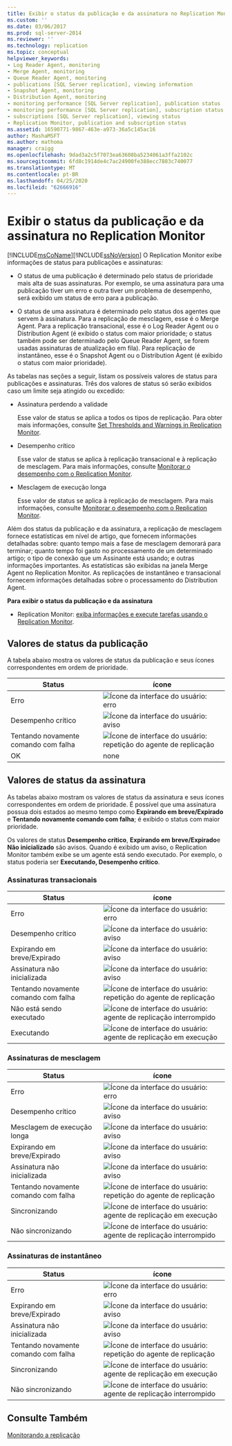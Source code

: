 ```yaml
---
title: Exibir o status da publicação e da assinatura no Replication Monitor | Microsoft Docs
ms.custom: ''
ms.date: 03/06/2017
ms.prod: sql-server-2014
ms.reviewer: ''
ms.technology: replication
ms.topic: conceptual
helpviewer_keywords:
- Log Reader Agent, monitoring
- Merge Agent, monitoring
- Queue Reader Agent, monitoring
- publications [SQL Server replication], viewing information
- Snapshot Agent, monitoring
- Distribution Agent, monitoring
- monitoring performance [SQL Server replication], publication status
- monitoring performance [SQL Server replication], subscription status
- subscriptions [SQL Server replication], viewing status
- Replication Monitor, publication and subscription status
ms.assetid: 16590771-9867-463e-a973-36a5c145ac16
author: MashaMSFT
ms.author: mathoma
manager: craigg
ms.openlocfilehash: 9dad3a2c5f7073ea63608ba5234061a3ffa2102c
ms.sourcegitcommit: 6fd8c1914de4c7ac24900fe388ecc7883c740077
ms.translationtype: MT
ms.contentlocale: pt-BR
ms.lasthandoff: 04/25/2020
ms.locfileid: "62666916"
---
```

# <a name="view-publication-and-subscription-status-in-replication-monitor"></a>Exibir o status da publicação e da assinatura no Replication Monitor
  [!INCLUDE[msCoName](../../../includes/msconame-md.md)][!INCLUDE[ssNoVersion](../../../includes/ssnoversion-md.md)] O Replication Monitor exibe informações de status para publicações e assinaturas:  
  
-   O status de uma publicação é determinado pelo status de prioridade mais alta de suas assinaturas. Por exemplo, se uma assinatura para uma publicação tiver um erro e outra tiver um problema de desempenho, será exibido um status de erro para a publicação.  
  
-   O status de uma assinatura é determinado pelo status dos agentes que servem à assinatura. Para a replicação de mesclagem, esse é o Merge Agent. Para a replicação transacional, esse é o Log Reader Agent ou o Distribution Agent (é exibido o status com maior prioridade; o status também pode ser determinado pelo Queue Reader Agent, se forem usadas assinaturas de atualização em fila). Para replicação de instantâneo, esse é o Snapshot Agent ou o Distribution Agent (é exibido o status com maior prioridade).  
  
 As tabelas nas seções a seguir, listam os possíveis valores de status para publicações e assinaturas. Três dos valores de status só serão exibidos caso um limite seja atingido ou excedido:  
  
-   Assinatura perdendo a validade  
  
     Esse valor de status se aplica a todos os tipos de replicação. Para obter mais informações, consulte [Set Thresholds and Warnings in Replication Monitor](set-thresholds-and-warnings-in-replication-monitor.md).  
  
-   Desempenho crítico  
  
     Esse valor de status se aplica à replicação transacional e à replicação de mesclagem. Para mais informações, consulte [Monitorar o desempenho com o Replication Monitor](monitor-performance-with-replication-monitor.md).  
  
-   Mesclagem de execução longa  
  
     Esse valor de status se aplica à replicação de mesclagem. Para mais informações, consulte [Monitorar o desempenho com o Replication Monitor](monitor-performance-with-replication-monitor.md).  
  
 Além dos status da publicação e da assinatura, a replicação de mesclagem fornece estatísticas em nível de artigo, que fornecem informações detalhadas sobre: quanto tempo mais a fase de mesclagem demorará para terminar; quanto tempo foi gasto no processamento de um determinado artigo; o tipo de conexão que um Assinante está usando; e outras informações importantes. As estatísticas são exibidas na janela Merge Agent no Replication Monitor. As replicações de instantâneo e transacional fornecem informações detalhadas sobre o processamento do Distribution Agent.  
  
 **Para exibir o status da publicação e da assinatura**  
  
-   Replication Monitor: [exiba informações e execute tarefas usando o Replication Monitor](view-information-and-perform-tasks-replication-monitor.md).
  
  
## <a name="publication-status-values"></a>Valores de status da publicação  
 A tabela abaixo mostra os valores de status da publicação e seus ícones correspondentes em ordem de prioridade.  
  
|Status|ícone|  
|------------|----------|  
|Erro|![Ícone da interface do usuário: erro](../media/repl-icon-error.gif "Ícone da interface do usuário: erro")|  
|Desempenho crítico|![Ícone da interface do usuário: aviso](../media/repl-icon-warn.gif "Ícone da interface do usuário: aviso")|  
|Tentando novamente comando com falha|![Ícone de interface do usuário: repetição do agente de replicação](../media/repl-icon-retry.gif "Ícone de interface do usuário: repetição do agente de replicação")|  
|OK|none|  
  
## <a name="subscription-status-values"></a>Valores de status da assinatura  
 As tabelas abaixo mostram os valores de status da assinatura e seus ícones correspondentes em ordem de prioridade. É possível que uma assinatura possua dois estados ao mesmo tempo como **Expirando em breve/Expirado** e **Tentando novamente comando com falha**; é exibido o status com maior prioridade.  
  
 Os valores de status **Desempenho crítico**, **Expirando em breve/Expirado**e **Não inicializado** são avisos. Quando é exibido um aviso, o Replication Monitor também exibe se um agente está sendo executado. Por exemplo, o status poderia ser **Executando, Desempenho crítico**.  
  
### <a name="transactional-subscriptions"></a>Assinaturas transacionais  
  
|Status|ícone|  
|------------|----------|  
|Erro|![Ícone da interface do usuário: erro](../media/repl-icon-error.gif "Ícone da interface do usuário: erro")|  
|Desempenho crítico|![Ícone da interface do usuário: aviso](../media/repl-icon-warn.gif "Ícone da interface do usuário: aviso")|  
|Expirando em breve/Expirado|![Ícone da interface do usuário: aviso](../media/repl-icon-warn.gif "Ícone da interface do usuário: aviso")|  
|Assinatura não inicializada|![Ícone da interface do usuário: aviso](../media/repl-icon-warn.gif "Ícone da interface do usuário: aviso")|  
|Tentando novamente comando com falha|![Ícone de interface do usuário: repetição do agente de replicação](../media/repl-icon-retry.gif "Ícone de interface do usuário: repetição do agente de replicação")|  
|Não está sendo executado|![Ícone de interface do usuário: agente de replicação interrompido](../media/repl-icon-stopped.gif "Ícone de interface do usuário: agente de replicação interrompido")|  
|Executando|![Ícone de interface do usuário: agente de replicação em execução](../media/repl-icon-running.gif "Ícone de interface do usuário: agente de replicação em execução")|  
  
### <a name="merge-subscriptions"></a>Assinaturas de mesclagem  
  
|Status|ícone|  
|------------|----------|  
|Erro|![Ícone da interface do usuário: erro](../media/repl-icon-error.gif "Ícone da interface do usuário: erro")|  
|Desempenho crítico|![Ícone da interface do usuário: aviso](../media/repl-icon-warn.gif "Ícone da interface do usuário: aviso")|  
|Mesclagem de execução longa|![Ícone da interface do usuário: aviso](../media/repl-icon-warn.gif "Ícone da interface do usuário: aviso")|  
|Expirando em breve/Expirado|![Ícone da interface do usuário: aviso](../media/repl-icon-warn.gif "Ícone da interface do usuário: aviso")|  
|Assinatura não inicializada|![Ícone da interface do usuário: aviso](../media/repl-icon-warn.gif "Ícone da interface do usuário: aviso")|  
|Tentando novamente comando com falha|![Ícone de interface do usuário: repetição do agente de replicação](../media/repl-icon-retry.gif "Ícone de interface do usuário: repetição do agente de replicação")|  
|Sincronizando|![Ícone de interface do usuário: agente de replicação em execução](../media/repl-icon-running.gif "Ícone de interface do usuário: agente de replicação em execução")|  
|Não sincronizando|![Ícone de interface do usuário: agente de replicação interrompido](../media/repl-icon-stopped.gif "Ícone de interface do usuário: agente de replicação interrompido")|  
  
### <a name="snapshot-subscriptions"></a>Assinaturas de instantâneo  
  
|Status|ícone|  
|------------|----------|  
|Erro|![Ícone da interface do usuário: erro](../media/repl-icon-error.gif "Ícone da interface do usuário: erro")|  
|Expirando em breve/Expirado|![Ícone da interface do usuário: aviso](../media/repl-icon-warn.gif "Ícone da interface do usuário: aviso")|  
|Assinatura não inicializada|![Ícone da interface do usuário: aviso](../media/repl-icon-warn.gif "Ícone da interface do usuário: aviso")|  
|Tentando novamente comando com falha|![Ícone de interface do usuário: repetição do agente de replicação](../media/repl-icon-retry.gif "Ícone de interface do usuário: repetição do agente de replicação")|  
|Sincronizando|![Ícone de interface do usuário: agente de replicação em execução](../media/repl-icon-running.gif "Ícone de interface do usuário: agente de replicação em execução")|  
|Não sincronizando|![Ícone de interface do usuário: agente de replicação interrompido](../media/repl-icon-stopped.gif "Ícone de interface do usuário: agente de replicação interrompido")|  
  
## <a name="see-also"></a>Consulte Também  
 [Monitorando a replicação](../monitoring-replication.md)  
  
  
